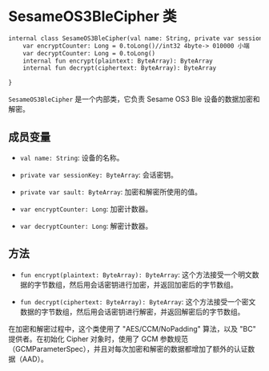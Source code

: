 
# SesameOS3BleCipher 类
```svg
internal class SesameOS3BleCipher(val name: String, private var sessionKey: ByteArray, private var sault: ByteArray) {
    var encryptCounter: Long = 0.toLong()//int32 4byte-> 010000 小端
    var decryptCounter: Long = 0.toLong()
    internal fun encrypt(plaintext: ByteArray): ByteArray
    internal fun decrypt(ciphertext: ByteArray): ByteArray 

}

```
`SesameOS3BleCipher` 是一个内部类，它负责 Sesame OS3 Ble 设备的数据加密和解密。

## 成员变量

- `val name: String`: 设备的名称。

- `private var sessionKey: ByteArray`: 会话密钥。

- `private var sault: ByteArray`: 加密和解密所使用的值。

- `var encryptCounter: Long`: 加密计数器。

- `var decryptCounter: Long`: 解密计数器。

## 方法

- `fun encrypt(plaintext: ByteArray): ByteArray`: 这个方法接受一个明文数据的字节数组，然后用会话密钥进行加密，并返回加密后的字节数组。

- `fun decrypt(ciphertext: ByteArray): ByteArray`: 这个方法接受一个密文数据的字节数组，然后用会话密钥进行解密，并返回解密后的字节数组。

在加密和解密过程中，这个类使用了 "AES/CCM/NoPadding" 算法，以及 "BC" 提供者。在初始化 Cipher 对象时，使用了 GCM 参数规范（GCMParameterSpec），并且对每次加密和解密的数据都增加了额外的认证数据（AAD）。

